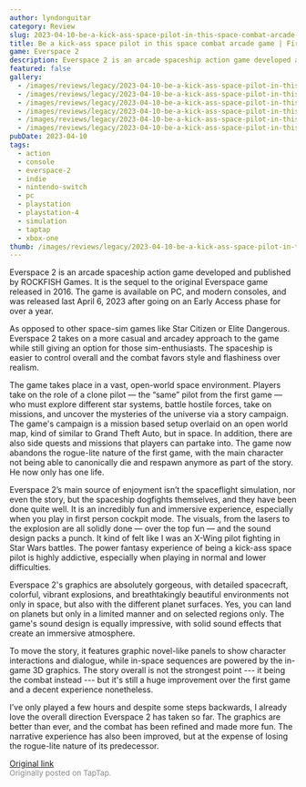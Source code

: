 ```yaml
---
author: lyndonguitar
category: Review
slug: 2023-04-10-be-a-kick-ass-space-pilot-in-this-space-combat-arcade-game-first-impressions-everspace
title: Be a kick-ass space pilot in this space combat arcade game | First Impressions - Everspace 2
game: Everspace 2
description: Everspace 2 is an arcade spaceship action game developed and published by ROCKFISH Games. It is the sequel to the original Everspace game released in 2016. The game is available on PC, and modern consoles, and was released last April 6, 2023 after going on an Early Access phase for over a year.
featured: false
gallery:
  - /images/reviews/legacy/2023-04-10-be-a-kick-ass-space-pilot-in-this-space-combat-arcade-game--first-impressions---everspace-0.avif
  - /images/reviews/legacy/2023-04-10-be-a-kick-ass-space-pilot-in-this-space-combat-arcade-game--first-impressions---everspace-1.avif
  - /images/reviews/legacy/2023-04-10-be-a-kick-ass-space-pilot-in-this-space-combat-arcade-game--first-impressions---everspace-2.avif
  - /images/reviews/legacy/2023-04-10-be-a-kick-ass-space-pilot-in-this-space-combat-arcade-game--first-impressions---everspace-3.avif
  - /images/reviews/legacy/2023-04-10-be-a-kick-ass-space-pilot-in-this-space-combat-arcade-game--first-impressions---everspace-4.avif
  - /images/reviews/legacy/2023-04-10-be-a-kick-ass-space-pilot-in-this-space-combat-arcade-game--first-impressions---everspace-5.avif
pubDate: 2023-04-10
tags:
  - action
  - console
  - everspace-2
  - indie
  - nintendo-switch
  - pc
  - playstation
  - playstation-4
  - simulation
  - taptap
  - xbox-one
thumb: /images/reviews/legacy/2023-04-10-be-a-kick-ass-space-pilot-in-this-space-combat-arcade-game--first-impressions---everspace-0.avif
---
```


Everspace 2 is an arcade spaceship action game developed and published by ROCKFISH Games. It is the sequel to the original Everspace game released in 2016. The game is available on PC, and modern consoles, and was released last April 6, 2023 after going on an Early Access phase for over a year.

As opposed to other space-sim games like Star Citizen or Elite Dangerous. Everspace 2 takes on a more casual and arcadey approach to the game while still giving an option for those sim-enthusiasts. The spaceship is easier to control overall and the combat favors style and flashiness over realism.

The game takes place in a vast, open-world space environment. Players take on the role of a clone pilot — the “same” pilot from the first game — who must explore different star systems, battle hostile forces, take on missions, and uncover the mysteries of the universe via a story campaign. The game's campaign is a mission based setup overlaid on an open world map, kind of similar to Grand Theft Auto, but in space. In addition, there are also side quests and missions that players can partake into. The game now abandons the rogue-lite nature of the first game, with the main character not being able to canonically die and respawn anymore as part of the story. He now only has one life.

Everspace 2’s main source of enjoyment isn’t the spaceflight simulation, nor even the story, but the spaceship dogfights themselves, and they have been done quite well. It is an incredibly fun and immersive experience, especially when you play in first person cockpit mode. The visuals, from the lasers to the explosion are all solidly done — over the top fun — and the sound design packs a punch. It kind of felt like I was an X-Wing pilot fighting in Star Wars battles. The power fantasy experience of being a kick-ass space pilot is highly addictive, especially when playing in normal and lower difficulties.

Everspace 2's graphics are absolutely gorgeous, with detailed spacecraft, colorful, vibrant explosions, and breathtakingly beautiful environments not only in space, but also with the different planet surfaces. Yes, you can land on planets but only in a limited manner and on selected regions only.  The game's sound design is equally impressive, with solid sound effects that create an immersive atmosphere.

To move the story, it features graphic novel-like panels to show character interactions and dialogue, while in-space sequences are powered by the in-game 3D graphics. The story overall is not the strongest point --- it being the combat instead --- but it's still a huge improvement over the first game and a decent experience nonetheless.

I’ve only played a few hours and despite some steps backwards, I already love the overall direction Everspace 2 has taken so far. The graphics are better than ever, and the combat has been refined and made more fun. The narrative experience has also been improved, but at the expense of losing the rogue-lite nature of its predecessor.

[Original link](https://www.taptap.io/post/5067219)<br><span style="font-size: 0.95em; color: #888;">Originally posted on TapTap.</span>